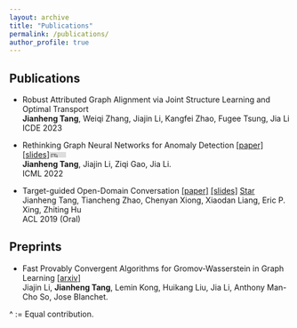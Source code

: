 ```yaml
---
layout: archive
title: "Publications"
permalink: /publications/
author_profile: true
---
```


<!-- Place this tag in your head or just before your close body tag. -->
<script async defer src="https://buttons.github.io/buttons.js"></script>

## Publications
- Robust Attributed Graph Alignment via Joint Structure Learning and Optimal Transport <br>
  **Jianheng Tang**, Weiqi Zhang, Jiajin Li, Kangfei Zhao, Fugee Tsung, Jia Li <br>
  ICDE 2023
  
- Rethinking Graph Neural Networks for Anomaly Detection [[paper]](https://proceedings.mlr.press/v162/tang22b/tang22b.pdf) [[slides]](https://icml.cc/media/icml-2022/Slides/17968_le6HH92.pdf)<iframe src="https://github.com/squareroot3/target-guided-conversation" frameborder="0" scrolling="0" width="30" height="10" title="GitHub"></iframe><br>
  **Jianheng Tang**, Jiajin Li, Ziqi Gao, Jia Li. <br>
  ICML 2022

- Target-guided Open-Domain Conversation [[paper]](https://aclanthology.org/P19-1565.pdf) [[slides]](https://drive.google.com/file/d/1E4CRR2qG02GyEn7hYEH_rhr53Gkgo6Ki/view?usp=share_link)  <a class="github-button" href="https://github.com/squareroot3/target-guided-conversation" data-show-count="true" aria-label="Star buttons/github-buttons on GitHub">Star</a><br>
Jianheng Tang, Tiancheng Zhao, Chenyan Xiong, Xiaodan Liang, Eric P. Xing, Zhiting Hu <br>
ACL 2019 (Oral)


## Preprints
- Fast Provably Convergent Algorithms for Gromov-Wasserstein in Graph Learning [[arxiv]](https://arxiv.org/abs/2205.08115) <br>
  Jiajin Li,  **Jianheng Tang**, Lemin Kong, Huikang Liu,  Jia Li, Anthony Man-Cho So, Jose Blanchet. <br>


  
^ := Equal contribution.
